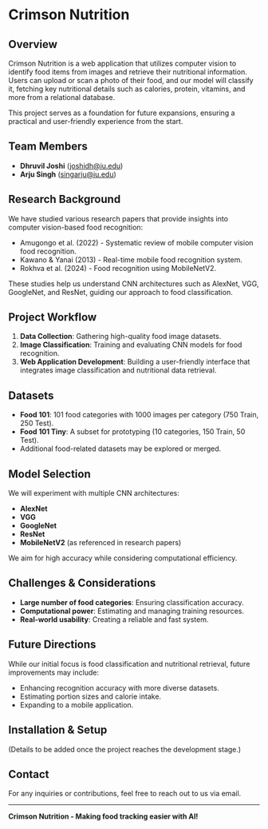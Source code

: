 # Crimson Nutrition

## Overview
Crimson Nutrition is a web application that utilizes computer vision to identify food items from images and retrieve their nutritional information. Users can upload or scan a photo of their food, and our model will classify it, fetching key nutritional details such as calories, protein, vitamins, and more from a relational database.

This project serves as a foundation for future expansions, ensuring a practical and user-friendly experience from the start.

## Team Members
- **Dhruvil Joshi** (joshidh@iu.edu)
- **Arju Singh** (singarju@iu.edu)

## Research Background
We have studied various research papers that provide insights into computer vision-based food recognition:
- Amugongo et al. (2022) - Systematic review of mobile computer vision food recognition.
- Kawano & Yanai (2013) - Real-time mobile food recognition system.
- Rokhva et al. (2024) - Food recognition using MobileNetV2.

These studies help us understand CNN architectures such as AlexNet, VGG, GoogleNet, and ResNet, guiding our approach to food classification.

## Project Workflow
1. **Data Collection**: Gathering high-quality food image datasets.
2. **Image Classification**: Training and evaluating CNN models for food recognition.
3. **Web Application Development**: Building a user-friendly interface that integrates image classification and nutritional data retrieval.


## Datasets
- **Food 101**: 101 food categories with 1000 images per category (750 Train, 250 Test).
- **Food 101 Tiny**: A subset for prototyping (10 categories, 150 Train, 50 Test).
- Additional food-related datasets may be explored or merged.

## Model Selection
We will experiment with multiple CNN architectures:
- **AlexNet**
- **VGG**
- **GoogleNet**
- **ResNet**
- **MobileNetV2** (as referenced in research papers)

We aim for high accuracy while considering computational efficiency.

## Challenges & Considerations
- **Large number of food categories**: Ensuring classification accuracy.
- **Computational power**: Estimating and managing training resources.
- **Real-world usability**: Creating a reliable and fast system.

## Future Directions
While our initial focus is food classification and nutritional retrieval, future improvements may include:
- Enhancing recognition accuracy with more diverse datasets.
- Estimating portion sizes and calorie intake.
- Expanding to a mobile application.

## Installation & Setup
(Details to be added once the project reaches the development stage.)

## Contact
For any inquiries or contributions, feel free to reach out to us via email.

---
**Crimson Nutrition - Making food tracking easier with AI!**

